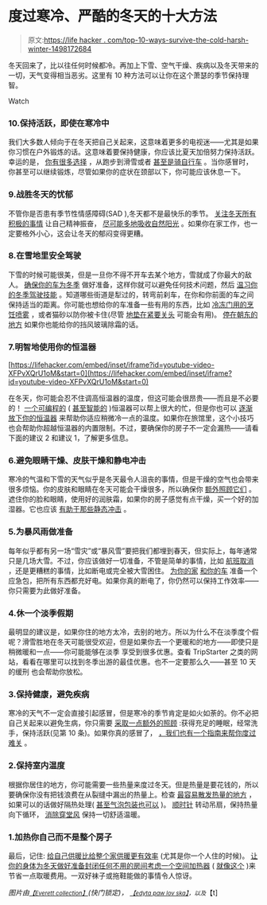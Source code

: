 # 度过寒冷、严酷的冬天的十大方法

> 原文:[https://life hacker . com/top-10-ways-survive-the-cold-harsh-winter-1498172684](https://lifehacker.com/top-10-ways-to-survive-the-cold-harsh-winter-1498172684)

冬天回来了，比以往任何时候都冷。再加上下雪、空气干燥、疾病以及冬天带来的一切，天气变得相当恶劣。这里有 10 种方法可以让你在这个萧瑟的季节保持理智。

Watch

### 10.保持活跃，即使在寒冷中

我们大多数人倾向于在冬天把自己关起来，这意味着更多的电视迷——尤其是如果你习惯在户外锻炼的话。这意味着要保持健康，你应该比夏天加倍努力保持活跃。幸运的是， [你有很多选择](https://lifehacker.com/how-can-i-keep-my-exercise-routine-in-the-winter-1490385335) ，从跑步到滑雪或者 [甚至是骑自行车](http://lifehacker.com/prepare-your-bicycle-and-your-body-for-winter-riding-5860021) 。当你感冒时，你甚至可以继续锻炼，尽管如果你的症状在颈部以下，你可能应该休息一下。

### 9.战胜冬天的忧郁

不管你是否患有季节性情感障碍(SAD ),冬天都不是最快乐的季节。 [关注冬天所有积极的事情](https://lifehacker.com/how-to-stay-happy-and-motivated-during-the-winter-5719505) 让自己精神振奋， [尽可能多地吸收自然阳光](http://lifehacker.com/how-to-deal-with-the-winter-blues-using-light-and-dark-5987531) 。如果你在家工作，也一定要格外小心，这会让冬天的郁闷变得更糟。

### 8.在雪地里安全驾驶

下雪的时候可能很美，但是一旦你不得不开车去某个地方，雪就成了你最大的敌人。 [确保你的车为冬季](https://lifehacker.com/winterize-your-car-for-safe-and-repair-free-winter-driv-5692218) 做好准备，这样你就可以避免任何技术问题，然后 [温习你的冬季驾驶技能](http://lifehacker.com/how-can-i-drive-safely-in-extreme-winter-weather-5872731) 。知道哪些街道是犁过的，转弯前刹车，在你和你前面的车之间保持适当的距离。你可能也想给你的车准备一些有用的东西，比如 [冷冻门用的烹饪喷雾](http://lifehacker.com/prevent-car-doors-from-freezing-shut-with-cooking-spray-5879558) ，或者猫砂以防你被卡住(尽管 [地垫在紧要关头](http://lifehacker.com/use-your-floor-mats-for-traction-in-the-snow-5856986) 可能会有用)。 [停在朝东的地方](http://lifehacker.com/park-facing-east-during-the-winter-and-the-sun-will-def-30764878) 如果你也能给你的挡风玻璃除霜的话。

### 7.明智地使用你的恒温器

 [https://lifehacker.com/embed/inset/iframe?id=youtube-video-XFPvXQrU1oM&start=0](https://lifehacker.com/embed/inset/iframe?id=youtube-video-XFPvXQrU1oM&start=0) 

在冬天，你可能会忍不住调高恒温器的温度，但这可能会很昂贵——而且是不必要的！ [一个可编程的](https://lifehacker.com/replace-your-thermostat-with-a-programmable-model-5488101) ( [甚至智能的](http://lifehacker.com/what-can-a-smart-thermostat-do-that-mine-can-t-already-472975733) )恒温器可以帮上很大的忙，但是你也可以 [逐渐放下你的恒温器](http://lifehacker.com/drop-the-temp-on-your-thermostat-gradually-to-get-used-1465270028) 来帮助你适应稍微冷一点的温度。如果你在旅馆里，这个小技巧也会帮助你超越恒温器的内置限制。不过，要确保你的房子不一定会漏热——请看下面的建议 2 和建议 1，了解更多信息。

### 6.避免眼睛干燥、皮肤干燥和静电冲击

寒冷的气温和下雪的天气似乎是冬天最令人沮丧的事情，但是干燥的空气也会带来很多烦恼。你的皮肤和眼睛在冬天可能会干燥很多，所以确保你 [额外照顾它们](https://lifehacker.com/how-can-i-protect-my-skin-and-eyes-from-the-biting-col-1486441993) 。遮住你的脸和眼睛，使用好的润肤霜，如果你的房子感觉有点干燥，买一个好的加湿器。它也应该 [有助于那些静态冲击](http://lifehacker.com/how-can-i-avoid-static-electricity-shocks-in-cold-dry-5851341) 。

### 5.为暴风雨做准备

每年似乎都有另一场“雪灾”或“暴风雪”要把我们都埋到春天，但实际上，每年通常只是几场大雪。不过，你应该做好一切准备，不管是简单的事情，比如 [航班取消](https://lifehacker.com/what-should-i-do-when-my-flight-gets-cancelled-5967162) ，还是更糟糕的事情，比如断电或完全被大雪困住。 [为你的家](http://lifehacker.com/put-together-a-winter-home-emergency-kit-5390502) [和你的车](http://lifehacker.com/put-together-a-winter-car-emergency-kit-5392291) 准备一个应急包，把所有东西都充好电。如果你真的断电了，你仍然可以保持工作效率——你只需要为此做好准备。

### 4.休一个淡季假期

最明显的建议是，如果你住的地方太冷，去别的地方。所以为什么不在淡季度个假呢？滑雪胜地在冬天可能很受欢迎，但是如果你去一个更暖和的地方——即使只是稍微暖和一点——你可能能够在淡季 享受到很多优惠。查看 TripStarter 之类的网站，看看在哪里可以找到冬季出游的最佳优惠。也不一定要那么久——甚至 10 天的缓刑 也会帮助你放松。

### 3.保持健康，避免疾病

寒冷的天气不一定会直接引起感冒，但是寒冷的季节肯定是如火如荼的。你不必把自己关起来以避免生病，你只需要 [采取一点额外的照顾](https://lifehacker.com/the-no-bs-guide-to-boosting-your-immunity-and-avoiding-5858209) :获得充足的睡眠，经常洗手，保持活跃(见第 10 条)。如果你真的感冒了， [，我们也有一个指南来帮你度过难关](http://lifehacker.com/how-to-most-effectively-battle-the-common-cold-5686387) 。

### 2.保持室内温度

根据你居住的地方，你可能需要一些热量来度过冬天。但是热量是要花钱的，所以要确保你没有把钱浪费在从裂缝中漏出的热量上。检查 [最容易散发热量的地方](https://lifehacker.com/the-most-common-places-heat-is-escaping-from-your-house-5982265) ，如果可以的话做好隔热处理( [甚至气泡包装也可以](http://lifehacker.com/insulate-windows-with-bubble-wrap-for-a-reusable-storm-5854779) )。 [顺时针](http://lifehacker.com/trap-heat-in-your-house-by-slowly-running-your-ceiling-5948091) 转动吊扇，保持热量向下循环， [消除穿堂风](https://lifehacker.com/cheap-money-saving-winterizing-moves-worth-the-hassle-5390242) 保持一切舒适温暖。

### 1.加热你自己而不是整个房子

最后，记住: [给自己供暖比给整个家供暖更有效率](https://lifehacker.com/heat-yourself-instead-of-the-entire-room-to-save-on-you-5861103) (尤其是你一个人住的时候)。 [让你的身体为冬天做好准备](http://lifehacker.com/how-to-winterize-your-body-to-stay-fit-and-healthy-in-t-5682071)[封闭任何不用的房间](http://lifehacker.com/seal-off-unused-rooms-to-keep-your-utility-bill-down-5918347)[考虑一个空间加热器](http://lifehacker.com/find-the-perfect-space-heater-to-save-energy-and-money-5451965) ( [就像这个](http://thesweethome.com/reviews/best-space-heaters/) )来节省一点取暖费用。一双好袜子或拖鞋能做的事情令人惊讶。

*图片由*[<small>*【Everett collection】*</small>](http://www.shutterstock.com/pic-91957688/stock-photo-glamor-puss.html)*(快门锁定)，* [<small>*【edyta paw lov ska】*</small>](http://www.shutterstock.com/pic.mhtml?id=94563160)<small>*，以及*</small>【t]